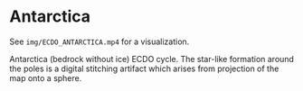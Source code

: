 # Antarctica

See `img/ECDO_ANTARCTICA.mp4` for a visualization.

Antarctica (bedrock without ice) ECDO cycle. The star-like formation around the poles is a digital stitching artifact which arises from projection of the map onto a sphere.
